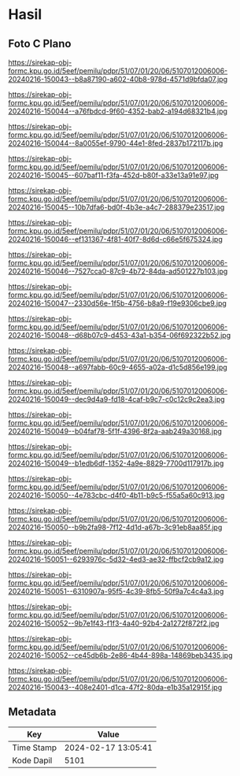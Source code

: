 # Hasil

## Foto C Plano

https://sirekap-obj-formc.kpu.go.id/5eef/pemilu/pdpr/51/07/01/20/06/5107012006006-20240216-150043--b8a87190-a602-40b8-978d-4571d9bfda07.jpg

https://sirekap-obj-formc.kpu.go.id/5eef/pemilu/pdpr/51/07/01/20/06/5107012006006-20240216-150044--a76fbdcd-9f60-4352-bab2-a194d68321b4.jpg

https://sirekap-obj-formc.kpu.go.id/5eef/pemilu/pdpr/51/07/01/20/06/5107012006006-20240216-150044--8a0055ef-9790-44e1-8fed-2837b172117b.jpg

https://sirekap-obj-formc.kpu.go.id/5eef/pemilu/pdpr/51/07/01/20/06/5107012006006-20240216-150045--607baf11-f3fa-452d-b80f-a33e13a91e97.jpg

https://sirekap-obj-formc.kpu.go.id/5eef/pemilu/pdpr/51/07/01/20/06/5107012006006-20240216-150045--10b7dfa6-bd0f-4b3e-a4c7-288379e23517.jpg

https://sirekap-obj-formc.kpu.go.id/5eef/pemilu/pdpr/51/07/01/20/06/5107012006006-20240216-150046--ef131367-4f81-40f7-8d6d-c66e5f675324.jpg

https://sirekap-obj-formc.kpu.go.id/5eef/pemilu/pdpr/51/07/01/20/06/5107012006006-20240216-150046--7527cca0-87c9-4b72-84da-ad501227b103.jpg

https://sirekap-obj-formc.kpu.go.id/5eef/pemilu/pdpr/51/07/01/20/06/5107012006006-20240216-150047--2330d56e-1f5b-4756-b8a9-f19e9306cbe9.jpg

https://sirekap-obj-formc.kpu.go.id/5eef/pemilu/pdpr/51/07/01/20/06/5107012006006-20240216-150048--d68b07c9-d453-43a1-b354-06f692322b52.jpg

https://sirekap-obj-formc.kpu.go.id/5eef/pemilu/pdpr/51/07/01/20/06/5107012006006-20240216-150048--a697fabb-60c9-4655-a02a-d1c5d856e199.jpg

https://sirekap-obj-formc.kpu.go.id/5eef/pemilu/pdpr/51/07/01/20/06/5107012006006-20240216-150049--dec9d4a9-fd18-4caf-b9c7-c0c12c9c2ea3.jpg

https://sirekap-obj-formc.kpu.go.id/5eef/pemilu/pdpr/51/07/01/20/06/5107012006006-20240216-150049--b04faf78-5f1f-4396-8f2a-aab249a30168.jpg

https://sirekap-obj-formc.kpu.go.id/5eef/pemilu/pdpr/51/07/01/20/06/5107012006006-20240216-150049--b1edb6df-1352-4a9e-8829-7700d117917b.jpg

https://sirekap-obj-formc.kpu.go.id/5eef/pemilu/pdpr/51/07/01/20/06/5107012006006-20240216-150050--4e783cbc-d4f0-4b11-b9c5-f55a5a60c913.jpg

https://sirekap-obj-formc.kpu.go.id/5eef/pemilu/pdpr/51/07/01/20/06/5107012006006-20240216-150050--b9b2fa98-7f12-4d1d-a67b-3c91eb8aa85f.jpg

https://sirekap-obj-formc.kpu.go.id/5eef/pemilu/pdpr/51/07/01/20/06/5107012006006-20240216-150051--6293976c-5d32-4ed3-ae32-ffbcf2cb9a12.jpg

https://sirekap-obj-formc.kpu.go.id/5eef/pemilu/pdpr/51/07/01/20/06/5107012006006-20240216-150051--6310907a-95f5-4c39-8fb5-50f9a7c4c4a3.jpg

https://sirekap-obj-formc.kpu.go.id/5eef/pemilu/pdpr/51/07/01/20/06/5107012006006-20240216-150052--9b7e1f43-f1f3-4a40-92b4-2a1272f872f2.jpg

https://sirekap-obj-formc.kpu.go.id/5eef/pemilu/pdpr/51/07/01/20/06/5107012006006-20240216-150052--ce45db6b-2e86-4b44-898a-14869beb3435.jpg

https://sirekap-obj-formc.kpu.go.id/5eef/pemilu/pdpr/51/07/01/20/06/5107012006006-20240216-150043--408e2401-d1ca-47f2-80da-e1b35a12915f.jpg


## Metadata

| Key        | Value               |
| ---------- | ------------------- |
| Time Stamp | 2024-02-17 13:05:41 |
| Kode Dapil | 5101                |



